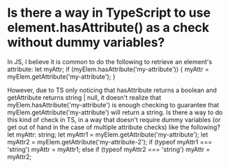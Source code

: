 
# Is there a way in TypeScript to use element.hasAttribute() as a check without dummy variables?

In JS, I believe it is common to do the following to retrieve an element's attribute:
let myAttr;
if (myElem.hasAttribute('my-attribute')) {
  myAttr = myElem.getAttribute('my-attribute');
}

However, due to TS only noticing that hasAttribute returns a boolean and getAttribute returns string | null, it doesn't realize that myElem.hasAttribute('my-attribute') is enough checking to guarantee that myElem.getAttribute('my-attribute') will return a string.
Is there a way to do this kind of check in TS, in a way that doesn't require dummy variables  (or get out of hand in the case of multiple attribute checks) like the following?
let myAttr: string;
let myAttr1 = myElem.getAttribute('my-attribute');
let myAttr2 = myElem.getAttribute('my-attribute-2');
if (typeof myAttr1 === 'string') myAttr = myAttr1;
else if (typeof myAttr2 === 'string') myAttr = myAttr2;


        